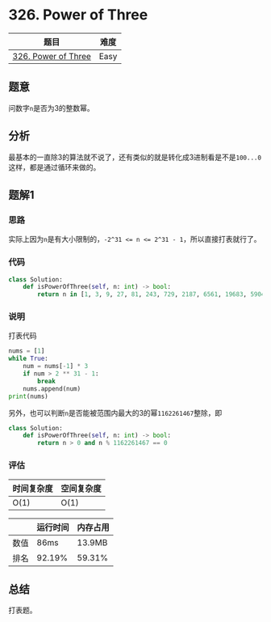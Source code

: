 # 326. Power of Three

| 题目 | 难度 |
| ---- | ---- |
| [326. Power of Three](https://leetcode.com/problems/power-of-three/) | Easy |

## 题意

问数字`n`是否为3的整数幂。

## 分析

最基本的一直除3的算法就不说了，还有类似的就是转化成3进制看是不是`100...0`这样，都是通过循环来做的。

## 题解1

### 思路

实际上因为`n`是有大小限制的，`-2^31 <= n <= 2^31 - 1`，所以直接打表就行了。

### 代码

```python
class Solution:
    def isPowerOfThree(self, n: int) -> bool:
        return n in [1, 3, 9, 27, 81, 243, 729, 2187, 6561, 19683, 59049, 177147, 531441, 1594323, 4782969, 14348907, 43046721, 129140163, 387420489, 1162261467]
```

### 说明

打表代码

```python
nums = [1]
while True:
    num = nums[-1] * 3
    if num > 2 ** 31 - 1:
        break
    nums.append(num)
print(nums)
```

另外，也可以判断`n`是否能被范围内最大的3的幂`1162261467`整除，即

```python
class Solution:
    def isPowerOfThree(self, n: int) -> bool:
        return n > 0 and n % 1162261467 == 0
```

### 评估

| 时间复杂度 | 空间复杂度 |
| ---- | ---- |
| O(1) | O(1) |

| | 运行时间 | 内存占用 |
| ---- | ---- | ---- |
| 数值 | 86ms | 13.9MB |
| 排名 | 92.19% | 59.31% |

## 总结

打表题。
